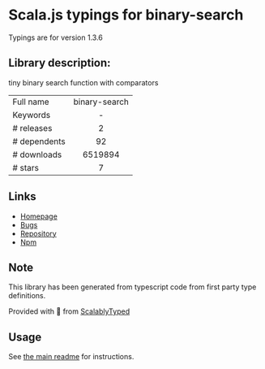 
# Scala.js typings for binary-search

Typings are for version 1.3.6

## Library description:
tiny binary search function with comparators

|                    |                 |
| ------------------ | :-------------: |
| Full name          | binary-search |
| Keywords           | - |
| # releases         | 2 |
| # dependents       | 92 |
| # downloads        | 6519894 |
| # stars            | 7 |

## Links
- [Homepage](https://github.com/darkskyapp/binary-search#readme)
- [Bugs](https://github.com/darkskyapp/binary-search/issues)
- [Repository](https://github.com/darkskyapp/binary-search)
- [Npm](https://www.npmjs.com/package/binary-search)
    


## Note
This library has been generated from typescript code from first party type definitions.

Provided with :purple_heart: from [ScalablyTyped](https://github.com/oyvindberg/ScalablyTyped)

## Usage
See [the main readme](../../readme.md) for instructions.


